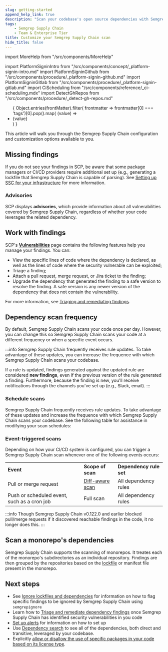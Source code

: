 ```yaml
---
slug: getting-started 
append_help_link: true
description: "Scan your codebase's open source dependencies with Semgrep Supply Chain's high-signal rules that determine a vulnerability's reachability."
tags:
    - Semgrep Supply Chain
    - Team & Enterprise Tier
title: Customize your Semgrep Supply Chain scan
hide_title: false
---
```


import MoreHelp from "/src/components/MoreHelp"

import PlatformSigninIntro from "/src/components/concept/_platform-signin-intro.md"
import PlatformSigninGithub from "/src/components/procedure/_platform-signin-github.md"
import PlatformSigninGitlab from "/src/components/procedure/_platform-signin-gitlab.md"
import CiScheduling from "/src/components/reference/_ci-scheduling.mdx"
import DetectGhRepos from "/src/components/procedure/_detect-gh-repos.md"

<ul id="tag__badge-list">
{
Object.entries(frontMatter).filter(
    frontmatter => frontmatter[0] === 'tags')[0].pop().map(
    (value) => <li class='tag__badge-item'>{value}</li> )
}
</ul>

This article will walk you through the Semgrep Supply Chain configuration and customization options available to you.

## Missing findings 

If you do not see your findings in SCP, be aware that some package managers or CI/CD providers require additional set up (e.g., generating a lockfile that Semgrep Supply Chain is capable of parsing). See [Setting up SSC for your infrastructure](/semgrep-supply-chain/setup-infrastructure) for more information.

### Advisories

SCP displays **advisories**, which provide information about all vulnerabilities covered by Semgrep Supply Chain, regardless of whether your code leverages the related dependency.

<AdmonitionSotCves />

## Work with findings

SCP's **[Vulnerabilities](https://semgrep.dev/orgs/-/supply-chain/vulnerabilities)** page contains the following features help you manage your findings. You can:

* View the specific lines of code where the dependency is declared, as well as the lines of code where the security vulnerable can be exploited;
* Triage a finding;
* Attach a pull request, merge request, or Jira ticket to the finding;
* Upgrade the dependency that generated the finding to a safe version to resolve the finding. A safe version is any newer version of the dependency that does not contain the vulnerability.

For more information, see [Triaging and remediating findings](/docs/semgrep-supply-chain/triage-and-remediation).

## Dependency scan frequency

By default, Semgrep Supply Chain scans your code once per day. However, you can change this so Semgrep Supply Chain scans your code at a different frequency or when a specific event occurs.

:::info
Semgrep Supply Chain frequently receives rule updates. To take advantage of these updates, you can increase the frequence with which Semgrep Supply Chain scans your codebase.

If a rule is updated, findings generated against the updated rule are considered **new findings**, even if the previous version of the rule generated a finding. Furthermore, because the finding is new, you'll receive notifications through the channels you've set up (e.g., Slack, email).
:::

### Schedule scans

Semgrep Supply Chain frequently receives rule updates. To take advantage of these updates and increase the frequence with which Semgrep Supply Chain scans your codebase. See the following table for assistance in modifying your scan schedules:

<CiScheduling />

### Event-triggered scans

Depending on how your CI/CD system is configured, you can trigger a Semgrep Supply Chain scan whenever one of the following events occurs:

<table>
  <tr>
   <td><strong>Event</strong>
   </td>
   <td><strong>Scope of scan</strong>
   </td>
   <td><strong>Dependency rule set</strong>
   </td>
  </tr>
  <tr>
   <td>Pull or merge request
   </td>
   <td><a href="/semgrep-ci/running-semgrep-ci-with-semgrep-cloud-platform/#diff-aware-scanning">Diff-aware scan</a>
   </td>
   <td>All dependency rules
   </td>
  </tr>
  <tr>
   <td>Push or scheduled event, such as a cron job
   </td>
   <td>Full scan
   </td>
   <td>All dependency rules
   </td>
  </tr>
</table>

:::info
Though Semgrep Supply Chain v0.122.0 and earlier blocked pull/merge requests if it discovered reachable findings in the code, it no longer does this.
:::

## Scan a monorepo's dependencies

Semgrep Supply Chain supports the scanning of monorepos. It treates each of the monorepo's subdirectories as an individual repository. Findings are then grouped by the repositories based on the [lockfile](/semgrep-supply-chain/glossary/#lockfile) or manifest file present in the monorepo.

## Next steps

* See [Ignore lockfiles and dependencies](/semgrep-supply-chain/ignoring-lockfiles-dependencies) for information on how to flag specific findings to be ignored by Semgrep Supply Chain using `semgrepignore`
* Learn how to [Triage and remediate dependency findings](/semgrep-supply-chain/triage-and-remediation) once Semgrep Supply Chain has identified security vulnerabilities in you code
* [Set up alerts](#) for information on how to set up 
* Use [Dependency search](/semgrep-supply-chain/dependency-search) to see all of the dependencies, both direct and transitive, leveraged by your codebase.
* Explicitly [allow or disallow the use of specific packages in your code based on its license type](/semgrep-supply-chain/license-compliance).

<MoreHelp />
